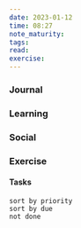 ```yaml
---
date: 2023-01-12
time: 08:27
note_maturity: 
tags: 
read: 
exercise: 
---
```


### Journal

### Learning

### Social

### Exercise

#### Tasks












```tasks
sort by priority
sort by due
not done
```